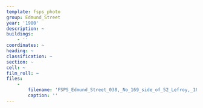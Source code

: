 ```yaml
---
template: fsps_photo
group: Edmund_Street
year: '1980'
description: ~
buildings:
    - ''
coordinates: ~
heading: ~
classification: ~
section: ~
cell: ~
film_roll: ~
files:
    -
        filename: 'FSPS_Edmund_Street_038,_No_169_side_of_52_Lefroy,_18-12-L,_1980.png'
        caption: ''
---
```

